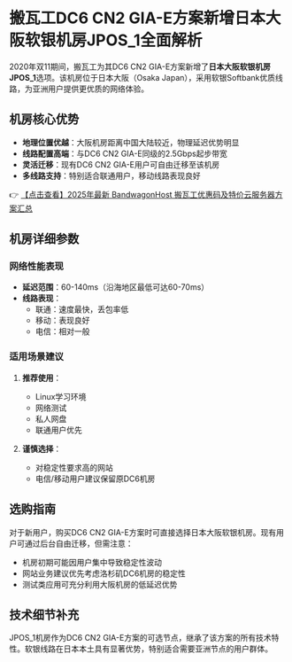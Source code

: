 # 搬瓦工DC6 CN2 GIA-E方案新增日本大阪软银机房JPOS_1全面解析

2020年双11期间，搬瓦工为其DC6 CN2 GIA-E方案新增了**日本大阪软银机房JPOS_1**选项。该机房位于日本大阪（Osaka Japan），采用软银Softbank优质线路，为亚洲用户提供更优质的网络体验。

## 机房核心优势

- **地理位置优越**：大阪机房距离中国大陆较近，物理延迟优势明显
- **线路配置高端**：与DC6 CN2 GIA-E同级的2.5Gbps起步带宽
- **灵活迁移**：现有DC6 CN2 GIA-E用户可自由迁移至该机房
- **多线路支持**：特别适合联通用户，移动线路表现良好

👉 [【点击查看】2025年最新 BandwagonHost 搬瓦工优惠码及特价云服务器方案汇总](https://bit.ly/banwagon)

## 机房详细参数

### 网络性能表现
- **延迟范围**：60-140ms（沿海地区最低可达60-70ms）
- **线路表现**：
  - 联通：速度最快，丢包率低
  - 移动：表现良好
  - 电信：相对一般

### 适用场景建议
1. **推荐使用**：
   - Linux学习环境
   - 网络测试
   - 私人网盘
   - 联通用户优先

2. **谨慎选择**：
   - 对稳定性要求高的网站
   - 电信/移动用户建议保留原DC6机房

## 选购指南

对于新用户，购买DC6 CN2 GIA-E方案时可直接选择日本大阪软银机房。现有用户可通过后台自由迁移，但需注意：

- 机房初期可能因用户集中导致稳定性波动
- 网站业务建议优先考虑洛杉矶DC6机房的稳定性
- 测试类应用可充分利用大阪机房的低延迟优势

## 技术细节补充

JPOS_1机房作为DC6 CN2 GIA-E方案的可选节点，继承了该方案的所有技术特性。软银线路在日本本土具有显著优势，特别适合需要亚洲节点的用户群体。
